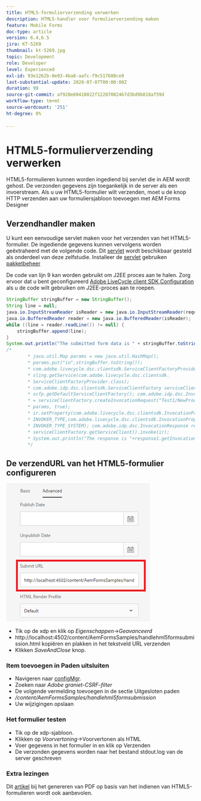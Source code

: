 ```yaml
---
title: HTML5-formulierverzending verwerken
description: HTML5-handler voor formulierverzending maken
feature: Mobile Forms
doc-type: article
version: 6.4,6.5
jira: KT-5269
thumbnail: kt-5269.jpg
topic: Development
role: Developer
level: Experienced
exl-id: 93e1262b-0e93-4ba8-aafc-f9c517688ce9
last-substantial-update: 2020-07-07T00:00:00Z
duration: 99
source-git-commit: af928e60410022f12207082467d3bd9b818af59d
workflow-type: tm+mt
source-wordcount: '251'
ht-degree: 0%

---
```


# HTML5-formulierverzending verwerken

HTML5-formulieren kunnen worden ingediend bij servlet die in AEM wordt gehost. De verzonden gegevens zijn toegankelijk in de server als een invoerstream. Als u uw HTML5-formulier wilt verzenden, moet u de knop HTTP verzenden aan uw formuliersjabloon toevoegen met AEM Forms Designer

## Verzendhandler maken

U kunt een eenvoudige servlet maken voor het verzenden van het HTML5-formulier. De ingediende gegevens kunnen vervolgens worden geëxtraheerd met de volgende code. Dit [servlet](assets/html5-submit-handler.zip) wordt beschikbaar gesteld als onderdeel van deze zelfstudie. Installeer de [servlet](assets/html5-submit-handler.zip) gebruiken [pakketbeheer](http://localhost:4502/crx/packmgr/index.jsp)

De code van lijn 9 kan worden gebruikt om J2EE proces aan te halen. Zorg ervoor dat u bent geconfigureerd [Adobe LiveCycle client SDK Configuration](https://helpx.adobe.com/aem-forms/6/submit-form-data-livecycle-process.html) als u de code wilt gebruiken om J2EE-proces aan te roepen.

```java
StringBuffer stringBuffer = new StringBuffer();
String line = null;
java.io.InputStreamReader isReader = new java.io.InputStreamReader(request.getInputStream(), "UTF-8");
java.io.BufferedReader reader = new java.io.BufferedReader(isReader);
while ((line = reader.readLine()) != null) {
    stringBuffer.append(line);
}
System.out.println("The submitted form data is " + stringBuffer.toString());
/*
        * java.util.Map params = new java.util.HashMap();
        * params.put("in",stringBuffer.toString());
        * com.adobe.livecycle.dsc.clientsdk.ServiceClientFactoryProvider scfp =
        * sling.getService(com.adobe.livecycle.dsc.clientsdk.
        * ServiceClientFactoryProvider.class);
        * com.adobe.idp.dsc.clientsdk.ServiceClientFactory serviceClientFactory =
        * scfp.getDefaultServiceClientFactory(); com.adobe.idp.dsc.InvocationRequest ir
        * = serviceClientFactory.createInvocationRequest("Test1/NewProcess1", "invoke",
        * params, true);
        * ir.setProperty(com.adobe.livecycle.dsc.clientsdk.InvocationProperties.
        * INVOKER_TYPE,com.adobe.livecycle.dsc.clientsdk.InvocationProperties.
        * INVOKER_TYPE_SYSTEM); com.adobe.idp.dsc.InvocationResponse response1 =
        * serviceClientFactory.getServiceClient().invoke(ir);
        * System.out.println("The response is "+response1.getInvocationId());
        */
```


## De verzendURL van het HTML5-formulier configureren

![submit-url](assets/submit-url.PNG)

* Tik op de xdp en klik op _Eigenschappen_->_Geavanceerd_
* http://localhost:4502/content/AemFormsSamples/handlehml5formsubmission.html kopiëren en plakken in het tekstveld URL verzenden
* Klikken _SaveAndClose_ knop.

### Item toevoegen in Paden uitsluiten

* Navigeren naar [configMgr](http://localhost:4502/system/console/configMgr).
* Zoeken naar _Adobe graniet-CSRF-filter_
* De volgende vermelding toevoegen in de sectie Uitgesloten paden
* _/content/AemFormsSamples/handlehml5formsubmission_
* Uw wijzigingen opslaan

### Het formulier testen

* Tik op de xdp-sjabloon.
* Klikken op _Voorvertoning_->Voorvertonen als HTML
* Voer gegevens in het formulier in en klik op Verzenden
* De verzonden gegevens worden naar het bestand stdout.log van de server geschreven

### Extra lezingen

Dit [artikel](https://experienceleague.adobe.com/docs/experience-manager-learn/forms/document-services/generate-pdf-from-mobile-form-submission-article.html) bij het genereren van PDF op basis van het indienen van HTML5-formulieren wordt ook aanbevolen.
